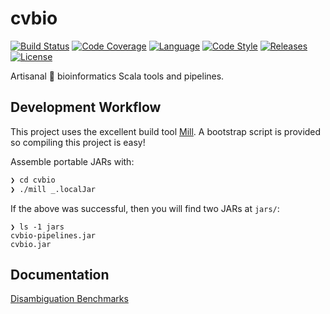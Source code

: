 # cvbio

[![Build Status][travis-badge]][travis-link]
[![Code Coverage][codecov-badge]][codecov-link]
[![Language][scala-badge]][scala-link]
[![Code Style][scalafmt-badge]][scalafmt-link]
[![Releases][releases-badge]][releases-link]
[![License][license-badge]][license-link]

[codecov-badge]:  https://codecov.io/gh/clintval/cvbio/branch/master/graph/badge.svg
[codecov-link]:   https://codecov.io/gh/clintval/cvbio
[license-badge]:  https://img.shields.io/badge/license-MIT-blue.svg
[license-link]:   https://github.com/clintval/cvbio/blob/master/LICENSE
[releases-badge]: https://img.shields.io/badge/cvbio_Releases-555555.svg
[releases-link]:  https://github.com/clintval/cvbio/releases
[scala-badge]:    https://img.shields.io/badge/language-scala-c22d40.svg
[scala-link]:     https://www.scala-lang.org/
[scalafmt-badge]: https://img.shields.io/badge/code_style-scalafmt-c22d40.svg
[scalafmt-link]:  https://scalameta.org/scalafmt/
[travis-badge]:   https://travis-ci.org/clintval/cvbio.svg?branch=master
[travis-link]:    https://travis-ci.org/clintval/cvbio

Artisanal 🤣 bioinformatics Scala tools and pipelines.

## Development Workflow

This project uses the excellent build tool [Mill][mill-link].
A bootstrap script is provided so compiling this project is easy!

Assemble portable JARs with:

```bash
❯ cd cvbio
❯ ./mill _.localJar
```

If the above was successful, then you will find two JARs at `jars/`:

```
❯ ls -1 jars
cvbio-pipelines.jar
cvbio.jar
```

[mill-link]: https://github.com/lihaoyi/mill

## Documentation

[Disambiguation Benchmarks](https://github.com/clintval/cvbio/blob/master/docs/benchmarks/disambiguate.md)
